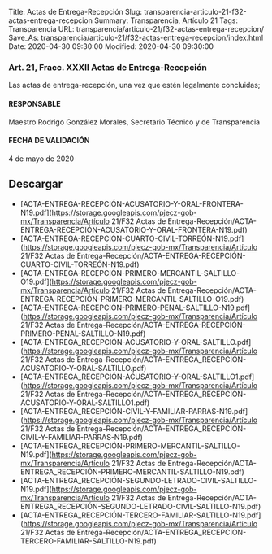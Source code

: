 Title: Actas de Entrega-Recepción
Slug: transparencia-articulo-21-f32-actas-entrega-recepcion
Summary: Transparencia, Artículo 21
Tags: Transparencia
URL: transparencia/articulo-21/f32-actas-entrega-recepcion/
Save_As: transparencia/articulo-21/f32-actas-entrega-recepcion/index.html
Date: 2020-04-30 09:30:00
Modified: 2020-04-30 09:30:00


### Art. 21, Fracc. XXXII Actas de Entrega-Recepción

Las actas de entrega-recepción, una vez que estén legalmente concluidas;

#### RESPONSABLE

Maestro Rodrigo González Morales, Secretario Técnico y de Transparencia

#### FECHA DE VALIDACIÓN

4 de mayo de 2020


## Descargar


* [ACTA-ENTREGA-RECEPCIÓN-ACUSATORIO-Y-ORAL-FRONTERA-N19.pdf](https://storage.googleapis.com/pjecz-gob-mx/Transparencia/Artículo 21/F32 Actas de Entrega-Recepción/ACTA-ENTREGA-RECEPCIÓN-ACUSATORIO-Y-ORAL-FRONTERA-N19.pdf)
* [ACTA-ENTREGA-RECEPCIÓN-CUARTO-CIVIL-TORREÓN-N19.pdf](https://storage.googleapis.com/pjecz-gob-mx/Transparencia/Artículo 21/F32 Actas de Entrega-Recepción/ACTA-ENTREGA-RECEPCIÓN-CUARTO-CIVIL-TORREÓN-N19.pdf)
* [ACTA-ENTREGA-RECEPCIÓN-PRIMERO-MERCANTIL-SALTILLO-O19.pdf](https://storage.googleapis.com/pjecz-gob-mx/Transparencia/Artículo 21/F32 Actas de Entrega-Recepción/ACTA-ENTREGA-RECEPCIÓN-PRIMERO-MERCANTIL-SALTILLO-O19.pdf)
* [ACTA-ENTREGA-RECEPCIÓN-PRIMERO-PENAL-SALTILLO-N19.pdf](https://storage.googleapis.com/pjecz-gob-mx/Transparencia/Artículo 21/F32 Actas de Entrega-Recepción/ACTA-ENTREGA-RECEPCIÓN-PRIMERO-PENAL-SALTILLO-N19.pdf)
* [ACTA-ENTREGA_RECEPCIÓN-ACUSATORIO-Y-ORAL-SALTILLO.pdf](https://storage.googleapis.com/pjecz-gob-mx/Transparencia/Artículo 21/F32 Actas de Entrega-Recepción/ACTA-ENTREGA_RECEPCIÓN-ACUSATORIO-Y-ORAL-SALTILLO.pdf)
* [ACTA-ENTREGA_RECEPCIÓN-ACUSATORIO-Y-ORAL-SALTILLO1.pdf](https://storage.googleapis.com/pjecz-gob-mx/Transparencia/Artículo 21/F32 Actas de Entrega-Recepción/ACTA-ENTREGA_RECEPCIÓN-ACUSATORIO-Y-ORAL-SALTILLO1.pdf)
* [ACTA-ENTREGA_RECEPCIÓN-CIVIL-Y-FAMILIAR-PARRAS-N19.pdf](https://storage.googleapis.com/pjecz-gob-mx/Transparencia/Artículo 21/F32 Actas de Entrega-Recepción/ACTA-ENTREGA_RECEPCIÓN-CIVIL-Y-FAMILIAR-PARRAS-N19.pdf)
* [ACTA-ENTREGA_RECEPCIÓN-PRIMERO-MERCANTIL-SALTILLO-N19.pdf](https://storage.googleapis.com/pjecz-gob-mx/Transparencia/Artículo 21/F32 Actas de Entrega-Recepción/ACTA-ENTREGA_RECEPCIÓN-PRIMERO-MERCANTIL-SALTILLO-N19.pdf)
* [ACTA-ENTREGA_RECEPCIÓN-SEGUNDO-LETRADO-CIVIL-SALTILLO-N19.pdf](https://storage.googleapis.com/pjecz-gob-mx/Transparencia/Artículo 21/F32 Actas de Entrega-Recepción/ACTA-ENTREGA_RECEPCIÓN-SEGUNDO-LETRADO-CIVIL-SALTILLO-N19.pdf)
* [ACTA-ENTREGA_RECEPCIÓN-TERCERO-FAMILIAR-SALTILLO-N19.pdf](https://storage.googleapis.com/pjecz-gob-mx/Transparencia/Artículo 21/F32 Actas de Entrega-Recepción/ACTA-ENTREGA_RECEPCIÓN-TERCERO-FAMILIAR-SALTILLO-N19.pdf)


 


